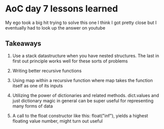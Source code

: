 # AoC day 7 lessons learned

My ego took a big hit trying to solve this one
I think I got pretty close but I eventually had to
look up the answer on youtube

## Takeaways
1. Use a stack datastructure when you have nested
structures. The last in first out principle works well
for these sorts of problems

2. Writing better recursive functions

3. Using map within a recursive function where
map takes the function itself as one of its inputs

4. Utilizing the power of dictionaries
and related methods. dict.values and just dictionary magic
in general can be super useful for representing many
forms of data

5. A call to the float constructor like this: float("inf"),
yields a highest floating value number, might turn out useful
